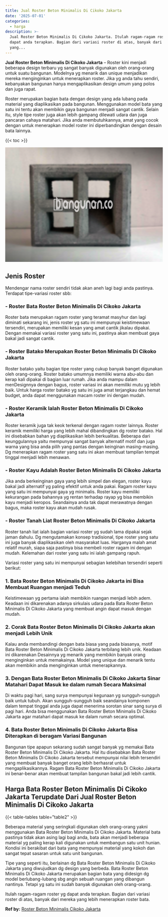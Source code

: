 ```yaml
---
title: Jual Roster Beton Minimalis Di Cikoko Jakarta
date: '2025-07-01'
categories:
  - harga
description: >-
  Jual Roster Beton Minimalis Di Cikoko Jakarta. Itulah ragam-ragam roster yg
  dapat anda terapkan. Bagian dari variasi roster di atas, banyak dari mereka
  yang...
---
```


**Jual Roster Beton Minimalis Di Cikoko Jakarta** – Roster kini menjadi beberapa design terbaru yg sangat banyak digunakan oleh orang-orang untuk suatu bangunan. Modelnya yg menarik dan unique menjadikan mereka menginginkan untuk menerapkan roster. Jika yg anda tahu sendiri, kebanyakan bangunan hanya mengaplikasikan design umum yang polos dan juga rapat.

Roster merupakan bagian bata dengan design yang ada lubang pada material yang diaplikasikan pada bangunan. Menggunakan model bata yang satu ini tentu akan membikin gaya bangunan menjadi sangat cantik. Selain itu, style tipe roster juga akan lebih gampang dilewati udara dan juga pancaran cahaya matahari. Jika anda membutuhkannya, amat yang cocok dengan untuk menerapkan model roster ini diperbandingkan dengan desain bata lainnya.

{{< toc >}}

![Jual Roster Beton Minimalis Di Cikoko Jakarta](/images/bata-roster-minimalis-19.png)

## Jenis Roster

Mendengar nama roster sendiri tidak akan aneh lagi bagi anda pastinya. Terdapat tipe-variasi roster sbb:

### \- Roster Bata Roster Beton Minimalis Di Cikoko Jakarta

Roster bata merupakan ragam roster yang teramat masyhur dan lagi diminati sekarang ini, jenis roster yg satu ini mempunyai keistimewaan tersendiri, merupakan memiliki kesan yang amat cantik jikalau dipakai. Dengan memakai variasi roster yang satu ini, pastinya akan membuat gaya bakal jadi sangat cantik.

### \- Roster Batako Merupakan Roster Beton Minimalis Di Cikoko Jakarta

Roster batako yaitu bagian tipe roster yang cukup banyak banget digunakan oleh orang-orang. Roster batako umumnya memiliki warna abu-abu dan kerap kali dipakai di bagian luar rumah. Jika anda mampu dalam menDesignnya dengan bagus, roster variasi ini akan memiliki mutu yg lebih baik. Untuk harga roster batako yg satu ini juga amat terjangkau dan hemat budget, anda dapat menggunakan macam roster ini dengan mudah.

### \- Roster Keramik Ialah Roster Beton Minimalis Di Cikoko Jakarta

Roster keramik juga tak keok terkenal dengan ragam roster lainnya. Roster keramik memiliki harga yang lebih mahal dibandingkan dg roster batako. Hal ini disebabkan bahan yg diaplikasikan lebih berkualitas. Beberapa dari keunggulannya yaitu mempunyai sangat banyak alternatif motif dan juga warna yang bisa anda pilih yang pantas dengan keinginan masing-masing. Dg menerapkan ragam roster yang satu ini akan membuat tampilan tempat tinggal menjadi lebih menawan.

### \- Roster Kayu Adalah Roster Beton Minimalis Di Cikoko Jakarta

Jika anda berkeinginan gaya yang lebih simpel dan elegan, roster kayu bakal jadi alternatif yg paling efektif untuk anda pakai. Ragam roster kayu yang satu ini mempunyai gaya yg minimalis. Roster kayu memiliki kekurangan pada bahannya yg rentan terhadap rayap yg bisa membikin kayu menjadi keropos. Seandainya anda tak dapat merawatnya dengan bagus, maka roster kayu akan mudah rusak.

### \- Roster Tanah Liat Roster Beton Minimalis Di Cikoko Jakarta

Roster tanah liat ialah bagian variasi roster yg sudah lama dipakai sejak jaman dahulu. Dg mengutamakan konsep tradisional, tipe roster yang satu ini juga banyak diaplikasikan oleh masyarakat luas. Harganya malah amat relatif murah, siapa saja pastinya bisa membeli roster ragam ini dengan mudah. Kelemahan dari roster yang satu ini ialah gampang rapuh.

Variasi roster yang satu ini mempunyai sebagian kelebihan tersendiri seperti berikut:

### 1\. Bata Roster Beton Minimalis Di Cikoko Jakarta ini Bisa Membuat Ruangan menjadi Teduh

Keistimewaan yg pertama ialah membikin ruangan menjadi lebih adem. Keadaan ini dikarenakan adanya sirkulais udara pada Bata Roster Beton Minimalis Di Cikoko Jakarta yang membuat angin dapat masuk dengan mudah.

### 2\. Corak Bata Roster Beton Minimalis Di Cikoko Jakarta akan menjadi Lebih Unik

Kalau anda membandingi dengan bata biasa yang pada biasanya, motif Bata Roster Beton Minimalis Di Cikoko Jakarta terbilang lebih unik. Keadaan ini dikarenakan Desainnya yg menarik yang membikin banyak orang menginginkan untuk memakainya. Model yang unique dan menarik tentu akan membikin anda menginginkan untuk menerapkannya.

### 3\. Dengan Bata Roster Beton Minimalis Di Cikoko Jakarta Sinar Matahari Dapat Masuk ke dalam rumah Secara Maksimal

Di waktu pagi hari, sang surya mempunyai kegunaan yg sungguh-sungguh baik untuk tubuh. Akan sungguh-sungguh baik seandainya komponen dalam tempat tinggal anda juga dapat menerima sorotan sinar sang surya di pagi hari. Anda bisa menggunakan Bata Roster Beton Minimalis Di Cikoko Jakarta agar matahari dapat masuk ke dalam rumah secara optimal.

### 4\. Bata Roster Beton Minimalis Di Cikoko Jakarta Bisa Diterapkan di beragam Variasi Bangunan

Bangunan tipe apapun sekarang sudah sangat banyak yg memakai Bata Roster Beton Minimalis Di Cikoko Jakarta. Hal itu disebabkan Bata Roster Beton Minimalis Di Cikoko Jakarta tersebut mempunyai nilai lebih tersendiri yang membuat banyak banget orang lebih berhasrat untuk mengaplikasikannya. Ragam Bata Roster Beton Minimalis Di Cikoko Jakarta ini benar-benar akan membuat tampilan bangunan bakal jadi lebih cantik.

## Harga Bata Roster Beton Minimalis Di Cikoko Jakarta Terupdate Dari Jual Roster Beton Minimalis Di Cikoko Jakarta

{{< table-tables table="table2" >}}

Beberapa material yang seringkali digunakan oleh orang-orang yakni menggunakan Bata Roster Beton Minimalis Di Cikoko Jakarta. Material bata pastinya tidak akan asing lagi bagi anda, bata akan menjadi beberapa material yg paling kerap kali digunakan untuk membangun satu unit hunian. Kondisi ini berakibat dari bata yang mempunyai material yang kokoh dan sangat tepat sasaran untuk satu unit bangunan.

Tipe yang seperti itu, berlainan dg Bata Roster Beton Minimalis Di Cikoko Jakarta yang diwujudkan dg design yang berbeda. Bata Roster Beton Minimalis Di Cikoko Jakarta merupakan bagian bata yang didesign dg model berlubang-lubang sbg angin sebuah ruangan yang dibangun nantinya. Tetapi yg satu ini sudah banyak digunakan oleh orang-orang.

Itulah ragam-ragam roster yg dapat anda terapkan. Bagian dari variasi roster di atas, banyak dari mereka yang lebih menerapkan roster bata.

**Ref by:** [Roster Beton Minimalis Cikoko Jakarta](https://id.wikipedia.org/wiki/Roster)
